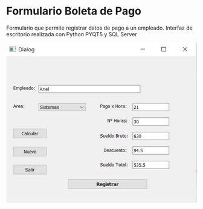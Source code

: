 # Formulario Boleta de Pago

Formulario que permite registrar datos de pago a un empleado. Interfaz de escritorio realizada con Python PYQT5 y SQL Server 

![Captura del form](https://github.com/larteagag/form_boleta_pago/blob/main/captura/form.JPG)
